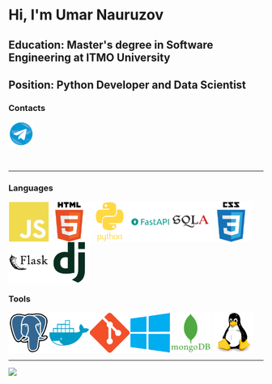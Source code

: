 # Hi, I'm Umar Nauruzov
## Education: Master's degree in Software Engineering at ITMO University
## Position: Python Developer and Data Scientist


### Contacts
[<img alt="TG | UmNauruzov" width="50px" src="./Telegram.png" />][tg]

[tg]: https://t.me/NauruzovU


<br/>
<hr>

### Languages

<img align="left" alt="javascript" height="80px" src="https://github.com/devicons/devicon/blob/master/icons/javascript/javascript-plain.svg"/>
<img align="left" alt="HTML5" height="80px" src="https://github.com/devicons/devicon/blob/master/icons/html5/html5-original-wordmark.svg" />
<img align="middle" alt="CSS3" height="80px" src="https://github.com/devicons/devicon/blob/master/icons/css3/css3-original-wordmark.svg" />


<img align="left" alt="Python" height="80px" src="https://github.com/devicons/devicon/blob/master/icons/python/python-plain-wordmark.svg" />
<img align="left" alt="FastAPI" height="80px" src="https://github.com/devicons/devicon/blob/master/icons/fastapi/fastapi-plain-wordmark.svg" />
<img align="left" alt="SQLalchemy" height="80px" src="https://github.com/devicons/devicon/blob/master/icons/sqlalchemy/sqlalchemy-original.svg" />
<img align="left" alt="Flask" height="80px" src="https://github.com/devicons/devicon/blob/master/icons/flask/flask-original-wordmark.svg" />
<img align="middle" alt="Django" height="80px" src="https://github.com/devicons/devicon/blob/master/icons/django/django-plain.svg" />

### Tools
<img align="left" alt="postgresql" width="80px" src="https://github.com/devicons/devicon/blob/master/icons/postgresql/postgresql-original.svg" />
<img align="middle" alt="MongoDB" width="80px" src="https://github.com/devicons/devicon/blob/master/icons/mongodb/mongodb-plain-wordmark.svg" />

<img align="left" alt="docker" width="80px" src="https://github.com/devicons/devicon/blob/master/icons/docker/docker-plain.svg" />
<img align="left" alt="git" width="80px" src="https://github.com/devicons/devicon/blob/master/icons/git/git-plain.svg" />

<img align="left" alt="Windows" width="80px" src="https://github.com/devicons/devicon/blob/master/icons/windows8/windows8-original.svg" />
<img align="middle" alt="Linux" width="80px" src="https://github.com/devicons/devicon/blob/master/icons/linux/linux-original.svg" />

<hr>

![](http://github-profile-summary-cards.vercel.app/api/cards/profile-details?username=UmarNauruzov&theme=algolia)
